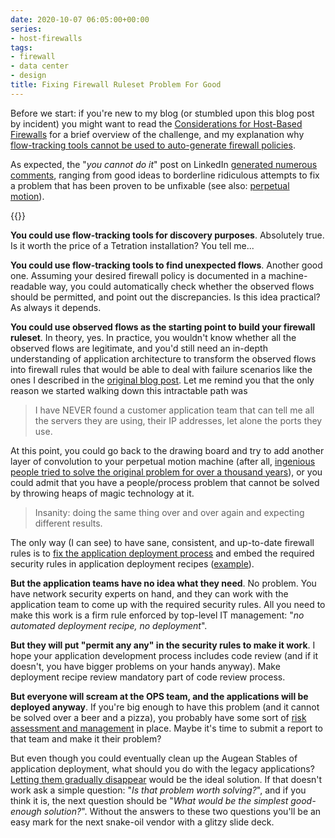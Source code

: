 ```yaml
---
date: 2020-10-07 06:05:00+00:00
series:
- host-firewalls
tags:
- firewall
- data center
- design
title: Fixing Firewall Ruleset Problem For Good
---
```

Before we start: if you're new to my blog (or stumbled upon this blog post by incident) you might want to read the [Considerations for Host-Based Firewalls](/2020/09/considerations-host-based-firewalls/) for a brief overview of the challenge, and my explanation why [flow-tracking tools cannot be used to auto-generate firewall policies](/2020/09/flow-tracking-halting-problem/).

As expected, the "_you cannot do it_" post on LinkedIn [generated numerous comments](https://www.linkedin.com/posts/ivanpepelnjak_using-flow-tracking-to-build-firewall-rulesets-activity-6714427175409348608-Vvj1/), ranging from good ideas to borderline ridiculous attempts to fix a problem that has been proven to be unfixable (see also: [perpetual motion](https://en.wikipedia.org/wiki/Perpetual_motion)).
<!--more-->
{{<series single="1">}}

**You could use flow-tracking tools for discovery purposes**. Absolutely true. Is it worth the price of a Tetration installation? You tell me...

**You could use flow-tracking tools to find unexpected flows**. Another good one. Assuming your desired firewall policy is documented in a machine-readable way, you could automatically check whether the observed flows should be permitted, and point out the discrepancies. Is this idea practical? As always it depends.

**You could use observed flows as the starting point to build your firewall ruleset**. In theory, yes. In practice, you wouldn't know whether all the observed flows are legitimate, and you'd still need an in-depth understanding of application architecture to transform the observed flows into firewall rules that would be able to deal with failure scenarios like the ones I described in the [original blog post](/2020/09/flow-tracking-halting-problem/). Let me remind you that the only reason we started walking down this intractable path was

> I have NEVER found a customer application team that can tell me all the servers they are using, their IP addresses, let alone the ports they use.

At this point, you could go back to the drawing board and try to add another layer of convolution to your perpetual motion machine (after all, [ingenious people tried to solve the original problem for over a thousand years](https://en.wikipedia.org/wiki/History_of_perpetual_motion_machines)), or you could admit that you have a people/process problem that cannot be solved by throwing heaps of magic technology at it.

> Insanity: doing the same thing over and over again and expecting different results.

The only way (I can see) to have sane, consistent, and up-to-date firewall rules is to [fix the application deployment process](/2013/11/typical-enterprise-application/) and embed the required security rules in application deployment recipes ([example](/2020/09/aws-security-example/)).

**But the application teams have no idea what they need**. No problem. You have network security experts on hand, and they can work with the application team to come up with the required security rules. All you need to make this work is a firm rule enforced by top-level IT management: "_no automated deployment recipe, no deployment_".

**But they will put "permit any any" in the security rules to make it work**. I hope your application development process includes code review (and if it doesn't, you have bigger problems on your hands anyway). Make deployment recipe review mandatory part of code review process.

**But everyone will scream at the OPS team, and the applications will be deployed anyway**. If you're big enough to have this problem (and it cannot be solved over a beer and a pizza), you probably have some sort of [risk assessment and management](https://en.wikipedia.org/wiki/IT_risk_management) in place. Maybe it's time to submit a report to that team and make it their problem?

But even though you could eventually clean up the Augean Stables of application deployment, what should you do with the legacy applications? [Letting them gradually disappear](/2017/02/q-migrating-to-modern-data-center/) would be the ideal solution. If that doesn't work ask a simple question: "_Is that problem worth solving?_", and if you think it is, the next question should be "_What would be the simplest good-enough solution?_". Without the answers to these two questions you'll be an easy mark for the next snake-oil vendor with a glitzy slide deck.